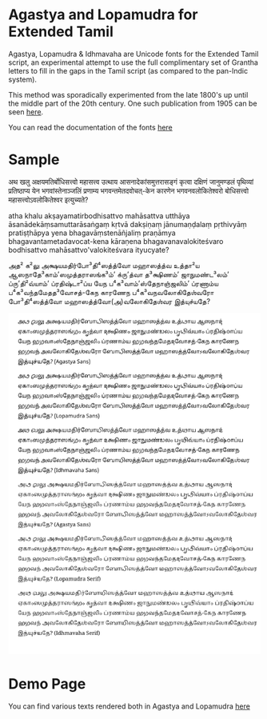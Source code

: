 # Agastya and Lopamudra for Extended Tamil
Agastya, Lopamudra & Idhmavaha are Unicode fonts for the Extended Tamil script, an experimental attempt to use the full complimentary set of Grantha letters to fill in the gaps in the Tamil script (as compared to the pan-Indic system).

This method was sporadically experimented from the late 1800's up until the middle part of the 20th century. One such publication from 1905 can be seen [here](https://archive.org/stream/bhojacharitrama00sastgoog#page/n534/mode/2up).

You can read the documentation of the fonts [here](http://www.virtualvinodh.com/projects/agastya)

# Sample #

अथ खलु अक्षयमतिर्बोधिसत्त्वो महासत्त्व उत्थाय आसनादेकांसमुत्तरासङ्गं कृत्वा दक्षिणं जानुमण्डलं पृथिव्यां प्रतिष्ठाप्य येन भगवांस्तेनाञ्जलिं प्रणाम्य भगवन्तमेतदवोचत्-केन कारणेन भगवनवलोकितेश्वरो बोधिसत्त्वो महासत्त्वोऽवलोकितेश्वर इत्युच्यते?

atha khalu akṣayamatirbodhisattvo mahāsattva utthāya āsanādekāṃsamuttarāsaṅgaṃ kṛtvā dakṣiṇaṃ jānumaṇḍalaṃ pṛthivyāṃ pratiṣṭhāpya yena bhagavāṃstenāñjaliṃ praṇāmya bhagavantametadavocat-kena kāraṇena bhagavanavalokiteśvaro bodhisattvo mahāsattvo'valokiteśvara ityucyate?

அத² க²லு அக்ஷயமதிர்போ³தி⁴ஸத்த்வோ மஹாஸத்த்வ உத்தா²ய ஆஸநாதே³காம்ʼஸமுத்தராஸங்க³ம்ʼ க்ருʼத்வா த³க்ஷிணம்ʼ ஜாநுமண்ட³லம்ʼ ப்ருʼதி²வ்யாம்ʼ ப்ரதிஷ்டா²ப்ய யேந ப⁴க³வாம்ʼஸ்தேநாஞ்ஜலிம்ʼ ப்ரணாம்ய ப⁴க³வந்தமேதத³வோசத்-கேந காரணேந ப⁴க³வநவலோகிதேஶ்வரோ போ³தி⁴ஸத்த்வோ மஹாஸத்த்வோ(அ)வலோகிதேஶ்வர இத்யுச்யதே?

![Sample](sample.png)

# Demo Page #

You can find various texts rendered both in Agastya and Lopamudra [here](https://virtualvinodh.github.io/agastya-tamil-extended/test_page.html)



